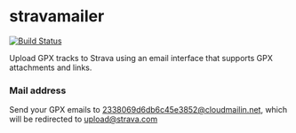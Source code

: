 stravamailer
============

[![Build Status](https://travis-ci.org/andrewhao/stravamailer.svg)](https://travis-ci.org/andrewhao/stravamailer)

Upload GPX tracks to Strava using an email interface that supports GPX attachments and links.

### Mail address

Send your GPX emails to 2338069d6db6c45e3852@cloudmailin.net, which will be redirected to upload@strava.com
